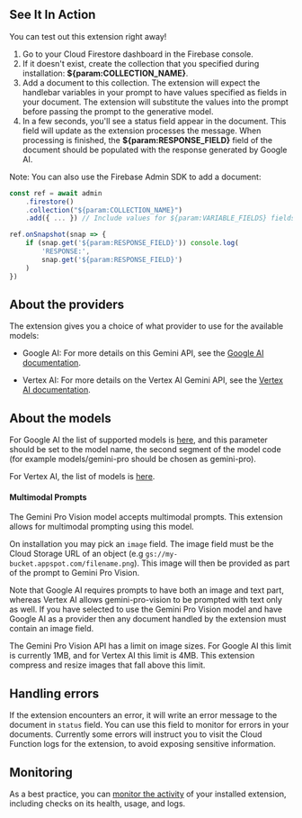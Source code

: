 ## See It In Action

You can test out this extension right away!

1. Go to your Cloud Firestore dashboard in the Firebase console.
2. If it doesn't exist, create the collection that you specified during installation: **${param:COLLECTION_NAME}**.
3. Add a document to this collection. The extension will expect the handlebar variables in your prompt to have values specified as fields in your document. The extension will substitute the values into the prompt before passing the prompt to the generative model.
4. In a few seconds, you'll see a status field appear in the document. This field will update as the extension processes the message. When processing is finished, the **${param:RESPONSE_FIELD}** field of the document should be populated with the response generated by Google AI.

Note: You can also use the Firebase Admin SDK to add a document:

```javascript
const ref = await admin
    .firestore()
    .collection("${param:COLLECTION_NAME}")
    .add({ ... }) // Include values for ${param:VARIABLE_FIELDS} fields

ref.onSnapshot(snap => {
    if (snap.get('${param:RESPONSE_FIELD}')) console.log(
        'RESPONSE:',
        snap.get('${param:RESPONSE_FIELD}')
    )
})
```

## About the providers

The extension gives you a choice of what provider to use for the available models:

- Google AI: For more details on this Gemini API, see the [Google AI documentation](https://ai.google.dev/docs).

- Vertex AI: For more details on the Vertex AI Gemini API, see the [Vertex AI documentation](https://cloud.google.com/vertex-ai/docs/generative-ai/model-reference/gemini).

## About the models

For Google AI the list of supported models is [here](https://ai.google.dev/models/gemini), and this parameter should be set to the model name, the second segment of the model code (for
example models/gemini-pro should be chosen as gemini-pro).

For Vertex AI, the list of models is [here](https://cloud.google.com/vertex-ai/docs/generative-ai/learn/models).

#### Multimodal Prompts

The Gemini Pro Vision model accepts multimodal prompts. This extension allows for multimodal prompting using this model.

On installation you may pick an `image` field. The image field must be the Cloud Storage URL of an object (e.g `gs://my-bucket.appspot.com/filename.png`). This image will then be provided as part of the prompt to Gemini Pro Vision.

Note that Google AI requires prompts to have both an image and text part, whereas Vertex AI allows gemini-pro-vision to be prompted with text only as well. If you have selected to use the Gemini Pro Vision model and have Google AI as a provider then any document handled by the extension must contain an image field.

The Gemini Pro Vision API has a limit on image sizes. For Google AI this limit is currently 1MB, and for Vertex AI this limit is 4MB. This extension compress and resize images that fall above this limit.

## Handling errors

If the extension encounters an error, it will write an error message to the document in `status` field. You can use this field to monitor for errors in your documents. Currently some errors will instruct you to visit the Cloud Function logs for the extension, to avoid exposing sensitive information.

## Monitoring

As a best practice, you can [monitor the activity](https://firebase.google.com/docs/extensions/manage-installed-extensions#monitor) of your installed extension, including checks on its health, usage, and logs.
